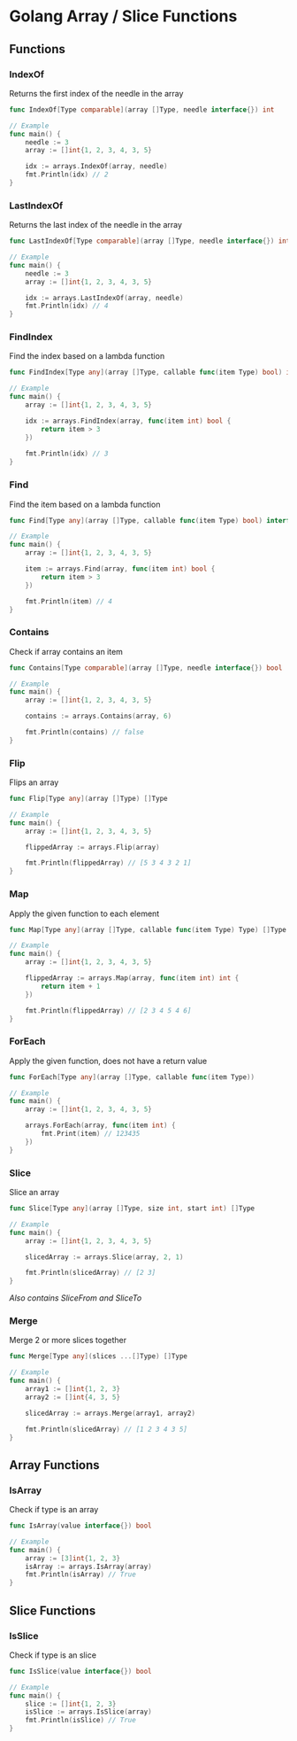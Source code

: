 # Golang Array / Slice Functions


## Functions
### IndexOf
Returns the first index of the needle in the array
```go
func IndexOf[Type comparable](array []Type, needle interface{}) int

// Example
func main() {
    needle := 3
    array := []int{1, 2, 3, 4, 3, 5}

    idx := arrays.IndexOf(array, needle)
    fmt.Println(idx) // 2
}
```

### LastIndexOf
Returns the last index of the needle in the array
```go
func LastIndexOf[Type comparable](array []Type, needle interface{}) int

// Example
func main() {
    needle := 3
    array := []int{1, 2, 3, 4, 3, 5}

    idx := arrays.LastIndexOf(array, needle)
    fmt.Println(idx) // 4
}

```

### FindIndex
Find the index based on a lambda function
```go
func FindIndex[Type any](array []Type, callable func(item Type) bool) int

// Example
func main() {
	array := []int{1, 2, 3, 4, 3, 5}

	idx := arrays.FindIndex(array, func(item int) bool {
		return item > 3
	})
	
	fmt.Println(idx) // 3
}
```

### Find
Find the item based on a lambda function
```go
func Find[Type any](array []Type, callable func(item Type) bool) interface{}

// Example
func main() {
    array := []int{1, 2, 3, 4, 3, 5}

    item := arrays.Find(array, func(item int) bool {
        return item > 3
    })

    fmt.Println(item) // 4
}
```

### Contains
Check if array contains an item
```go
func Contains[Type comparable](array []Type, needle interface{}) bool

// Example
func main() {
	array := []int{1, 2, 3, 4, 3, 5}

	contains := arrays.Contains(array, 6)

	fmt.Println(contains) // false
}
```

### Flip
Flips an array
```go
func Flip[Type any](array []Type) []Type

// Example
func main() {
	array := []int{1, 2, 3, 4, 3, 5}

	flippedArray := arrays.Flip(array)

	fmt.Println(flippedArray) // [5 3 4 3 2 1]
}
```

### Map
Apply the given function to each element
```go
func Map[Type any](array []Type, callable func(item Type) Type) []Type

// Example
func main() {
	array := []int{1, 2, 3, 4, 3, 5}

	flippedArray := arrays.Map(array, func(item int) int {
		return item + 1
	})

	fmt.Println(flippedArray) // [2 3 4 5 4 6]
}
```

### ForEach
Apply the given function, does not have a return value
```go
func ForEach[Type any](array []Type, callable func(item Type))

// Example
func main() {
	array := []int{1, 2, 3, 4, 3, 5}

	arrays.ForEach(array, func(item int) {
		fmt.Print(item) // 123435
	})
}
```

### Slice
Slice an array
```go
func Slice[Type any](array []Type, size int, start int) []Type

// Example
func main() {
	array := []int{1, 2, 3, 4, 3, 5}

	slicedArray := arrays.Slice(array, 2, 1)

	fmt.Println(slicedArray) // [2 3]
}
```
*Also contains SliceFrom and SliceTo*

### Merge
Merge 2 or more slices together
```go
func Merge[Type any](slices ...[]Type) []Type

// Example
func main() {
    array1 := []int{1, 2, 3}
    array2 := []int{4, 3, 5}

    slicedArray := arrays.Merge(array1, array2)

    fmt.Println(slicedArray) // [1 2 3 4 3 5]
}
```

## Array Functions
### IsArray
Check if type is an array

```go
func IsArray(value interface{}) bool

// Example
func main() {
	array := [3]int{1, 2, 3}
	isArray := arrays.IsArray(array)
	fmt.Println(isArray) // True
}
```

## Slice Functions
### IsSlice
Check if type is an slice
```go
func IsSlice(value interface{}) bool

// Example
func main() {
    slice := []int{1, 2, 3}
    isSlice := arrays.IsSlice(array)
    fmt.Println(isSlice) // True
}
```